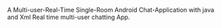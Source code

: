 A Multi-user-Real-Time Single-Room Android Chat-Application with java and Xml
Real time multi-user chatting App.


